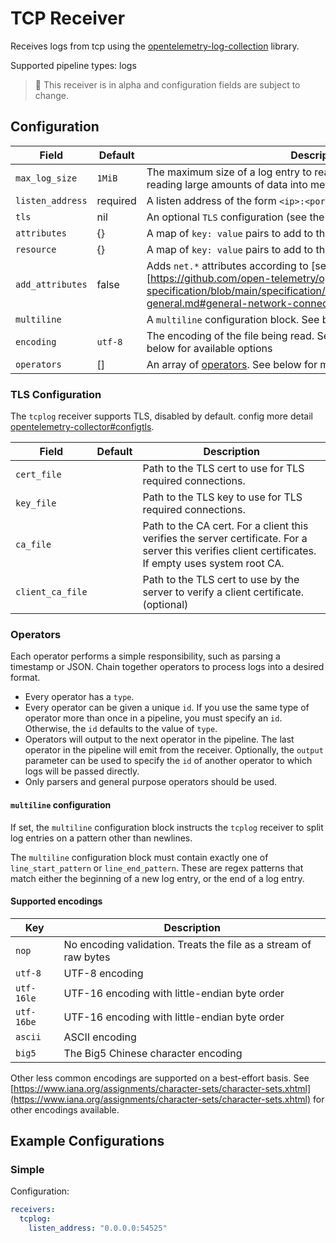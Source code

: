 # TCP Receiver

Receives logs from tcp using
the [opentelemetry-log-collection](https://github.com/open-telemetry/opentelemetry-log-collection) library.

Supported pipeline types: logs

> :construction: This receiver is in alpha and configuration fields are subject to change.

## Configuration

| Field             | Default          | Description                                                                                                        |
| ---               | ---              | ---                                                                                                                |
| `max_log_size`    | `1MiB`           | The maximum size of a log entry to read before failing. Protects against reading large amounts of data into memory |
| `listen_address`  | required         | A listen address of the form `<ip>:<port>`                                                                         |
| `tls`             | nil              | An optional `TLS` configuration (see the TLS configuration section)                                                |
| `attributes`      | {}               | A map of `key: value` pairs to add to the entry's attributes                                                       |
| `resource`        | {}               | A map of `key: value` pairs to add to the entry's resource                                                         |
| `add_attributes`  | false            | Adds `net.*` attributes according to [semantic convention][https://github.com/open-telemetry/opentelemetry-specification/blob/main/specification/trace/semantic_conventions/span-general.md#general-network-connection-attributes] |
| `multiline`       |                  | A `multiline` configuration block. See below for details                                                           |
| `encoding`        | `utf-8`          | The encoding of the file being read. See the list of supported encodings below for available options               |
| `operators`       | []               | An array of [operators](../../pkg/stanza/docs/operators/README.md#what-operators-are-available). See below for more details |

### TLS Configuration

The `tcplog` receiver supports TLS, disabled by default.
config more detail [opentelemetry-collector#configtls](https://github.com/open-telemetry/opentelemetry-collector/tree/main/config/configtls#tls-configuration-settings).

| Field             | Default          | Description                               |
| ---               | ---              | ---                                       |
| `cert_file`       |                  | Path to the TLS cert to use for TLS required connections.   |
| `key_file`        |                  | Path to the TLS key to use for TLS required connections.       |
| `ca_file`         |                  | Path to the CA cert. For a client this verifies the server certificate. For a server this verifies client certificates. If empty uses system root CA.        |
| `client_ca_file`  |                  | Path to the TLS cert to use by the server to verify a client certificate. (optional)   |

### Operators

Each operator performs a simple responsibility, such as parsing a timestamp or JSON. Chain together operators to process logs into a desired format.

- Every operator has a `type`.
- Every operator can be given a unique `id`. If you use the same type of operator more than once in a pipeline, you must specify an `id`. Otherwise, the `id` defaults to the value of `type`.
- Operators will output to the next operator in the pipeline. The last operator in the pipeline will emit from the receiver. Optionally, the `output` parameter can be used to specify the `id` of another operator to which logs will be passed directly.
- Only parsers and general purpose operators should be used.

#### `multiline` configuration

If set, the `multiline` configuration block instructs the `tcplog` receiver to split log entries on a pattern other than newlines.

The `multiline` configuration block must contain exactly one of `line_start_pattern` or `line_end_pattern`. These are regex patterns that
match either the beginning of a new log entry, or the end of a log entry.

#### Supported encodings

| Key        | Description
| ---        | ---                                                              |
| `nop`      | No encoding validation. Treats the file as a stream of raw bytes |
| `utf-8`    | UTF-8 encoding                                                   |
| `utf-16le` | UTF-16 encoding with little-endian byte order                    |
| `utf-16be` | UTF-16 encoding with little-endian byte order                    |
| `ascii`    | ASCII encoding                                                   |
| `big5`     | The Big5 Chinese character encoding                              |

Other less common encodings are supported on a best-effort basis.
See [https://www.iana.org/assignments/character-sets/character-sets.xhtml](https://www.iana.org/assignments/character-sets/character-sets.xhtml)
for other encodings available.

## Example Configurations

### Simple

Configuration:

```yaml
receivers:
  tcplog:
    listen_address: "0.0.0.0:54525"
```
